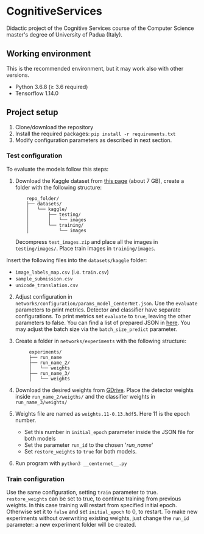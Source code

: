 # CognitiveServices
Didactic project of the Cognitive Services course of the Computer Science master's degree of University of Padua (Italy).


## Working environment

This is the recommended environment, but it may work also with other versions.

- Python 3.6.8 (&ge; 3.6 required)
- Tensorflow 1.14.0

## Project setup

1. Clone/download the repository
2. Install the required packages: `pip install -r requirements.txt`
3. Modify configuration parameters as described in next section.

### Test configuration
To evaluate the models follow this steps:

1. Download the Kaggle dataset from [this page](https://www.kaggle.com/c/kuzushiji-recognition/data) 
  (about 7 GB), create a folder with the following structure:

   ```
       repo_folder/
       ├── datasets/
       │   └── kaggle/
       │       ├── testing/
       │       │   └── images
       │       └── training/
       │           └── images
   ```
   Decompress `test_images.zip` and place all the images in `testing/images/`. Place train images in 
   `training/images`.

  Insert the following files into the `datasets/kaggle` folder:

  * `image_labels_map.csv` (i.e. `train.csv`)
  * `sample_submission.csv`
  * `unicode_translation.csv`

2. Adjust configuration in  `networks/configuration/params_model_CenterNet.json`. Use the `evaluate` 
  parameters to print metrics. Detector and classifier have separate configurations. To print metrics 
  set `evaluate` to `true`, leaving the other parameters to false. 
  You can find a list of prepared JSON in [here](networks/configuration/demo). You may adjust the batch size via the
  `batch_size_predict` parameter.

3. Create a folder in `networks/experiments` with the following structure:
    ```
         experiments/
         ├── run_name
         ├── run_name_2/
         │   └── weights
         ├── run_name_3/
         │   └── weights
    ```

4. Download the desired weights from [GDrive](https://drive.google.com/drive/folders/1PruhKVboInMXX1dtJb-j1Af3EK8F6Xzy?usp=sharing). Place the detector weights inside `run_name_2/weigths/`
 and the classifier weights in `run_name_3/weights/`
 
5. Weights file are named as `weights.11-0.13.hdf5`. Here 11 is the epoch number. 
    - Set this number in 
`initial_epoch` parameter inside the JSON file for both models
    - Set the parameter `run_id` to the chosen '*run_name*'
    - Set `restore_weights` to `true` for both models.
    
6. Run program with `python3 __centernet__.py` 

### Train configuration
Use the same configuration, setting `train` parameter to true. `restore_weights` can be set to true, to 
continue training from previous weights. In this case training will restart from specified initial 
epoch. Otherwise set it to `false` and set `initial_epoch` to 0, to restart. To make new experiments
without overwriting existing weights, just change the `run_id` parameter: a new experiment folder will be created.



 
